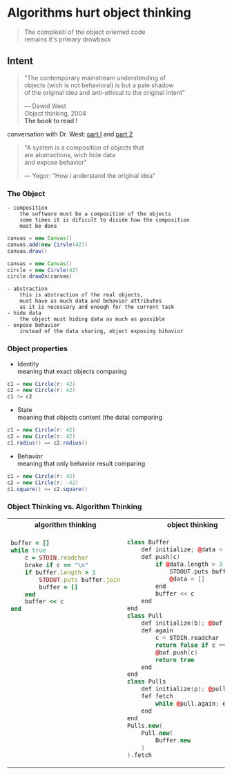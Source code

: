 # Algorithms hurt object thinking

> The complexiti of the object oriented code  
> remains it's primary drowback

## Intent

> "The contemporary mainstream understending of  
> objects (wich is not behavioral) is but a pale shadow  
> of the original idea and anti-ethical to the original intent"  
>  
> — Dawid West  
> Object thinking, 2004  
**The book to read !**

conversation with Dr. West:
[part I](https://www.youtube.com/watch?v=s-hdZZzMCac) and
[part 2](https://www.youtube.com/watch?v=bW5K5cJ-AVs)

> "A system is a composition of objects that  
> are abstractions, wich hide data  
> and expose behavior"  
>  
> — Yegor: "How i anderstand the original idea"

### The Object

    - composition
        the software must be a composition of the objects  
        some times it is dificult to diside how the composition  
        mast be done

```java
canvas = new Canvas()
canvas.add(new Cirvle(42))
canvas.draw()    
```

```java
canvas = new Canvas()
circle = new Cirvle(42)
circle.drawOn(canvas)    
```

    - abstraction  
        this is abstraction of the real objects,  
        must have as much data and behavior attributes  
        as it is necessary and enough for the current task
    - hide data  
        the object must hiding data as much as possible
    - expose behavior
        instead of the data sharing, object exposing bihavior

### Object properties

- Identity  
    meaning that exact objects comparing

```java
c1 = new Circle(r: 42)
c2 = new Circle(r: 42)
c1 != c2
```

- State  
    meaning that objects content (the data) comparing

```java
c1 = new Circle(r: 42)
c2 = new Circle(r: 42)
c1.radius() == c2.radius()
```

- Behavior  
    meaning that only behavior result comparing

```java
c1 = new Circle(r: 42)
c2 = new Circle(r: -42)
c1.square() == c2.square()
```

### Object Thinking vs. Algorithm Thinking

<div style="width: 100%">
<table><tr>
    <th> algorithm thinking </th>
    <th> object thinking </th>
</tr>
<tr>
<td>

```ruby
buffer = []
while true 
    c = STDIN.readchar
    brake if c == "\n"
    if buffer.length > 3
        STDOUT.puts buffer.join
        buffer = []
    end
    buffer << c
end























```

</td><td>

```c++
class Buffer
    def initialize; @data = []; end
    def push(c)
        if @data.length > 3
            STDOUT.puts buffer.join
            @data = []
        end
        buffer << c
    end
end
class Pull
    def initialize(b); @buf = b; end
    def again
        c = STDIN.readchar
        return false if c == "\n"
        @buf.push(c)
        return true
    end
end
class Pulls
    def initialize(p); @pull = p; end
    fef fetch
        while @pull.again; end
    end
end
Pulls.new(
    Pull.new(
        Buffer.new
    )
).fetch
```

</td>
</tr></table></div>
